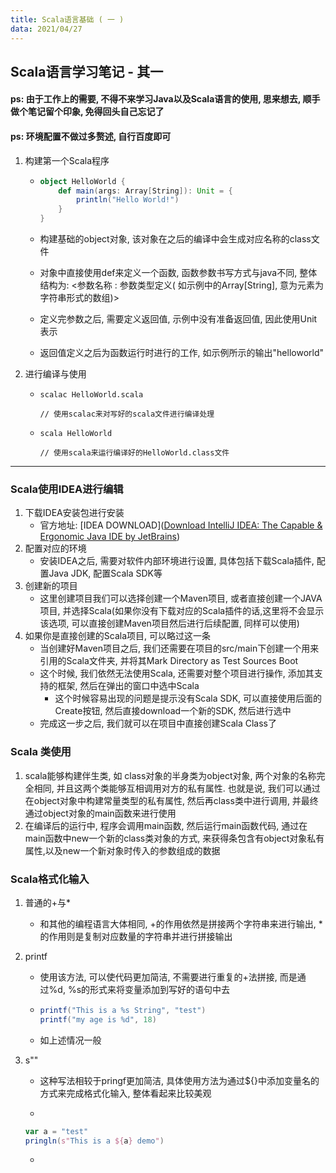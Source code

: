 ```yaml
---
title: Scala语言基础 ( 一 )
data: 2021/04/27
---
```








##  Scala语言学习笔记 - 其一



#### ps: 由于工作上的需要, 不得不来学习Java以及Scala语言的使用, 思来想去, 顺手做个笔记留个印象, 免得回头自己忘记了

#### ps: 环境配置不做过多赘述, 自行百度即可

1. 构建第一个Scala程序

   - ```scala
     object HelloWorld {
         def main(args: Array[String]): Unit = {
             println("Hello World!")
         }
     }
     ```

   - 构建基础的object对象, 该对象在之后的编译中会生成对应名称的class文件

   - 对象中直接使用def来定义一个函数, 函数参数书写方式与java不同, 整体结构为:   <参数名称 :  参数类型定义( 如示例中的Array[String], 意为元素为字符串形式的数组)>

   - 定义完参数之后, 需要定义返回值, 示例中没有准备返回值, 因此使用Unit表示

   - 返回值定义之后为函数运行时进行的工作, 如示例所示的输出"helloworld"

2. 进行编译与使用

   - ```she
     scalac HelloWorld.scala
     
     // 使用scalac来对写好的scala文件进行编译处理
     ```

   - ```shel
     scala HelloWorld
     
     // 使用scala来运行编译好的HelloWorld.class文件
     ```

-----

### Scala使用IDEA进行编辑

1. 下载IDEA安装包进行安装
   - 官方地址: [IDEA DOWNLOAD]([Download IntelliJ IDEA: The Capable & Ergonomic Java IDE by JetBrains](https://www.jetbrains.com/idea/download/))
2. 配置对应的环境
   - 安装IDEA之后, 需要对软件内部环境进行设置, 具体包括下载Scala插件, 配置Java JDK, 配置Scala SDK等
3. 创建新的项目
   - 这里创建项目我们可以选择创建一个Maven项目, 或者直接创建一个JAVA项目, 并选择Scala(如果你没有下载对应的Scala插件的话,这里将不会显示该选项, 可以直接创建Maven项目然后进行后续配置, 同样可以使用)
4. 如果你是直接创建的Scala项目, 可以略过这一条
   - 当创建好Maven项目之后, 我们还需要在项目的src/main下创建一个用来引用的Scala文件夹, 并将其Mark Directory as Test Sources Boot
   - 这个时候, 我们依然无法使用Scala, 还需要对整个项目进行操作, 添加其支持的框架, 然后在弹出的窗口中选中Scala
     - 这个时候容易出现的问题是提示没有Scala SDK, 可以直接使用后面的Create按钮, 然后直接download一个新的SDK, 然后进行选中
   - 完成这一步之后, 我们就可以在项目中直接创建Scala Class了

### Scala 类使用

1. scala能够构建伴生类, 如 class对象的半身类为object对象, 两个对象的名称完全相同, 并且这两个类能够互相调用对方的私有属性. 也就是说, 我们可以通过在object对象中构建常量类型的私有属性, 然后再class类中进行调用, 并最终通过object对象的main函数来进行使用
2. 在编译后的运行中, 程序会调用main函数, 然后运行main函数代码, 通过在main函数中new一个新的class类对象的方式, 来获得条包含有object对象私有属性,以及new一个新对象时传入的参数组成的数据

### Scala格式化输入

1. 普通的+与*

   - 和其他的编程语言大体相同, +的作用依然是拼接两个字符串来进行输出, * 的作用则是复制对应数量的字符串并进行拼接输出

2. printf

   - 使用该方法, 可以使代码更加简洁, 不需要进行重复的+法拼接, 而是通过%d, %s的形式来将变量添加到写好的语句中去

   - ```scala
     printf("This is a %s String", "test")
     printf("my age is %d", 18)
     ```

   - 如上述情况一般

3. s""

   - 这种写法相较于pringf更加简洁, 具体使用方法为通过${}中添加变量名的方式来完成格式化输入, 整体看起来比较美观

   - 

     ```scala
     var a = "test"
     pringln(s"This is a ${a} demo")
     ```

   - 
